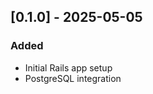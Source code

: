 ## [0.1.0] - 2025-05-05
### Added
- Initial Rails app setup
- PostgreSQL integration




<!--
## [TEMPLATE.0.0] - YYYY-MM-DD
### Added
- New feature
### Changed
- Changes made to existing features
### Removed
- Features removed
### Fixed
- Bug fixes
-->